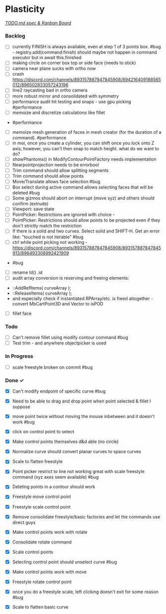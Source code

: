 # Plasticity

<em>[TODO.md spec & Kanban Board](https://bit.ly/3fCwKfM)</em>

### Backlog

- [ ] currently FINISH is always available, even at step 1 of 3 points box. #bug - registry.add(command:finish) should maybe not happen in command executor but in await this.finished  
- [ ] making circle on corner box top or side face (needs to stick)  
- [ ] camera near plane sucks with ortho now  
- [ ] crash https://discord.com/channels/893157887847845908/894216409188565012/896502833057243196  
- [ ] line2 raycasting bad in ortho camera  
- [ ] more robust mirror and consolidated with symmetry  
- [ ] performance audit hit testing and snaps - use gpu picking #performance  
- [ ] memoize and discretize calculations like fillet  
- #performance  
- [ ] memoize mesh generation of faces in mesh creator (for the duration of a command). #performance  
- [ ] in moi, once you create a cylinder, you can shift once you lock onto Z axis; however, you can't then snap to match height. what do we want to do?  
- [ ] showPhantoms() in ModifyContourPointFactory needs implementation  
- [ ] Nearpointprojection needs to be errorbool  
- [ ] Trim command should allow splitting segments  
- [ ] Trim command should allow points  
- [ ] Move/Translate allows face selection #bug  
- [ ] Box select during active command allows selecting faces that will be deleted #bug  
- [ ] Some gizmos should abort on interrupt (move xyz) and others should confirm (extrude)  
- [ ] Viewport: save state  
- [ ] PointPicker: Restrictions are ignored with choice -  
- [ ] PointPicker: Restrictions should allow points to be projected even if they don't strictly match the restriction  
- [ ] If there is a solid and two curves. Select solid and SHIFT-H. Get an error like: "touched is not iterable" #bug  
- [ ] ctrl while point picking not working - https://discord.com/channels/893157887847845908/893157887847845913/896493308992421909  
- #bug  
- [ ] rename Id() .id  
- [ ] audit array conversion is reserving and freeing elements:  
- ::AddRefItems( curveArray );  
- ::ReleaseItems( curveArray );  
- and especially check if instantiated RPArray/etc. is freed altogether - convert MbCartPoint3D and Vector to isPOD  
- [ ] fillet face  

### Todo

- [ ] Can't remove fillet using modify contour command #bug  
- [ ] Test trim - and anywhere objectpicker is used  

### In Progress

- [ ] scale freestyle broken on commit #bug  

### Done ✓

- [x] Can't modify endpoint of specific curve #bug  
- [x] Need to be able to drag and drop point when point selected & fillet I suppose  
- [x] move point twice without moving the mouse inbetween and it doesn't work #bug  
- [x] click on control point to select  
- [x] Make control points themselves d&d able (no circle)  
- [x] Normalize curve should convert planar curves to space curves  
- [x] Scale to flatten freestyle  
- [x] Point picker restrict to line not working great with scale freestyle command (xyz axes seem available) #bug  
- [x] Deleting points in a contour should work  
- [x] Freestyle move control point  
- [x] Freestyle scale control point  
- [x] Remove consolidate freestyle/basic factories and let the commands use direct guys  
- [x] Make control points work with rotate  
- [x] Consolidate rotate command  
- [x] Scale control points  
- [x] Selecting control point should unselect curve #bug  
- [x] Make control points work with move  
- [x] Freestyle rotate control point  
- [x] once you do a freestyle scale, left clicking doesn't exit for some reason #bug  
- [x] Scale to flatten basic curve  

